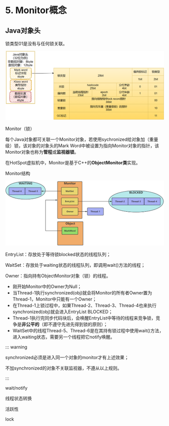 # 5. Monitor概念

## Java对象头

锁类型01是没有与任何锁关联。

![](/juc/1.png)

Monitor（锁）

每个Java对象都可关联一个Monitor对象，若使用sychronized给对象加（重量级）锁，该对象的对象头的Mark Word中被设置为指向Monitor对象的指针，该Monitor对象也称为**管程**或**监视器锁**。

在HotSpot虚拟机中，Monitor是基于C++的**ObjectMonitor类**实现。

Monitor结构

![](/juc/2.png)

EntryList：存放处于等待锁blocked状态的线程队列；

WaitSet：存放处于waiting状态的线程队列，即调用wait()方法的线程；

Owner：指向持有ObjectMonitor对象（锁）的线程。

- 刚开始Monitor中的Owner为Null；
- 当Thread-1执行synchronized(obj)就会将Monitor的所有者Owner置为Thread-1，Monitor中只能有一个Owner；
- 在Thread-1上锁过程中，如果Thread-2、Thread-3、Thread-4也来执行synchronized(obj)就会进入EntryList BLOCKED；
- Thread-1执行完同步代码块后，会唤醒EntryList中等待的线程来竞争锁，竞争是**非公平的**（即不遵守先进先得到锁的原则）；
- WaitSet中的线程Thread-5、Thread-6是在其持有锁过程中使用wait()方法，进入waiting状态，需要另一个线程把它notify唤醒。

::: warning

synchronized必须是进入同一个对象的monitor才有上述效果；

不加synchronized的对象不关联监视器，不遵从以上规则。

:::



wait/notify

线程状态转换

活跃性

lock

